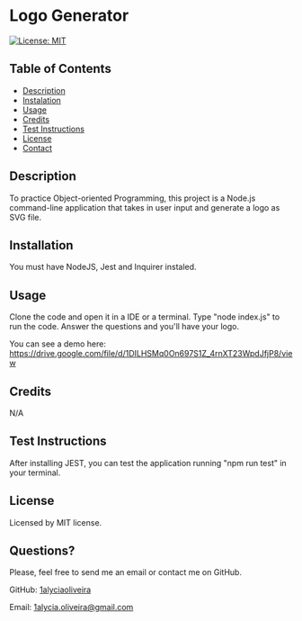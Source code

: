 # Logo Generator

[![License: MIT](https://img.shields.io/badge/License-MIT-yellow.svg)](https://opensource.org/licenses/MIT)
  
## Table of Contents
* [Description](#description)
* [Instalation](#instalation)
* [Usage](#usage)
* [Credits](#credits)
* [Test Instructions](#test-instructions)
* [License](#license)
* [Contact](#contact)

## Description
To practice Object-oriented Programming, this project is a Node.js command-line application that takes in user input and generate a logo as SVG file.

## Installation
You must have NodeJS, Jest and Inquirer instaled.

## Usage
Clone the code and open it in a IDE or a terminal. Type "node index.js" to run the code. Answer the questions and you'll have your logo.

You can see a demo here: https://drive.google.com/file/d/1DILHSMq0On697S1Z_4rnXT23WpdJfjP8/view

## Credits
N/A

## Test Instructions
After installing JEST, you can test the application running "npm run test" in your terminal.


## License
Licensed by MIT license.

## Questions?
Please, feel free to send me an email or contact me on GitHub.

GitHub: [1alyciaoliveira](https://github.com/1alyciaoliveira)

Email: 1alycia.oliveira@gmail.com
